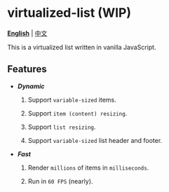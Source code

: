 # virtualized-list (WIP)

[**English**](README.md) | [中文](README.zh-CN.md)

This is a virtualized list written in vanilla JavaScript.

## Features

- ***Dynamic***

    1. Support `variable-sized` items.

    1. Support `item (content) resizing`.

    1. Support `list resizing`.

    1. Support `variable-sized` list header and footer.

- ***Fast***

    1. Render `millions` of items in `milliseconds`.

    1. Run in `60 FPS` (nearly).
